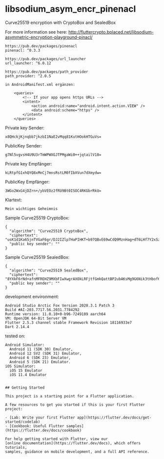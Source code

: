 # libsodium_asym_encr_pinenacl

Curve25519 encryption with CryptoBox and SealedBox

For more information see here: http://fluttercrypto.bplaced.net/libsodium-asymmetric-encryption-playground-pinacl/

```plaintext
https://pub.dev/packages/pinenacl
pinenacl: ^0.3.3

https://pub.dev/packages/url_launcher
url_launcher: ^6.0.12

https://pub.dev/packages/path_provider
path_provider: ^2.0.5

in AndroidManifest.xml ergänzen:

    <queries>
        <!-- If your app opens https URLs -->
        <intent>
            <action android:name="android.intent.action.VIEW" />
            <data android:scheme="https" />
        </intent>
    </queries>
```    

Private key Sender:
```plaintext
x8QHckjKjnqbb7jkzbI1NaE2vMqq81KutHOokHTGuVs=
```

PublicKey Sender:
```plaintext
g7Nl5vgvsH4U9U3rTmWPWXGJTPMgaWi0++jqtailV18=
```

Private key Empfänger:
```plaintext
kLRtpfG1xhQYQ8xMnCj7mnsRstLM0fIbXVun7dXmydw=
```

PublicKey Empfänger:
```plaintext
3WGo2WxG4jDZrn+/ybVEOz2fRU9Bt0ISOC4RKGbrRkU=
```

Klartext:
```plaintext
Mein wichtiges Geheimnis
```

Sample Curve25519 CryptoBox:
```plaintext
{
  "algorithm": "Curve25519 CryptoBox",
  "ciphertext": "usK1d1Ka65jnTVGaF6gr/DJ2IZlp7HaPIHKT+b97QBvE69wCdQ9MznHag+dT6LHf7Y2xSzQU2flYWjf3ukYSZQ==",
  "public key sender": ""
}
```

Sample Curve25519 SealedBox:
```plaintext
{
  "algorithm": "Curve25519 SealedBox",
  "ciphertext": "8YXkF6rNd+afnMFREHZ9MXbFIwXwgrAXOkLRFjtfGmkQattBP2ubAKsMg9G6Nik3tHbof60WRL1MVyqq7OVOYqXsL1Xo2jMz",
  "public key sender": ""
}
```

development environment:
```plaintext
Android Studio Arctic Fox Version 2020.3.1 Patch 3
Build #AI-203.7717.56.2031.7784292
Runtime version: 11.0.10+0-b96-7249189 aarch64
VM: OpenJDK 64-Bit Server VM
Flutter 2.5.3 channel stable Framework Revision 18116933e7
Dart 2.14.4
```

tested on:
```plaintext
Android Simulator: 
  Android 11 (SDK 30) Emulator,
  Android 12 SV2 (SDK 31) Emulator, 
  Android 6 (SDK 23) Emulator,
  Android 5 (SDK 21) Emulator.
iOS Simulator:  
  iOS 15 Emulator
  iOS 11.4 Emulator 


## Getting Started

This project is a starting point for a Flutter application.

A few resources to get you started if this is your first Flutter project:

- [Lab: Write your first Flutter app](https://flutter.dev/docs/get-started/codelab)
- [Cookbook: Useful Flutter samples](https://flutter.dev/docs/cookbook)

For help getting started with Flutter, view our
[online documentation](https://flutter.dev/docs), which offers tutorials,
samples, guidance on mobile development, and a full API reference.
